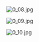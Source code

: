 # 
![0_08.jpg](/source/joyoi/csp2019-tree/img/aHR0cHM6Ly9pLmxvbGkubmV0LzIwMTkvMTIvMTcvVHZlZGcxQ294d3VzNUhCLmpwZw==.jpg)

![0_09.jpg](/source/joyoi/csp2019-tree/img/aHR0cHM6Ly9pLmxvbGkubmV0LzIwMTkvMTIvMTcvaUxQV2hud05GMkFDZTFVLmpwZw==.jpg)

![0_10.jpg](/source/joyoi/csp2019-tree/img/aHR0cHM6Ly9pLmxvbGkubmV0LzIwMTkvMTIvMTcvRXRmTUhqSUFVU1BHYnNsLmpwZw==.jpg)